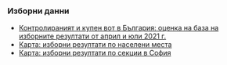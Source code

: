 ### Изборни данни 
* [Контролираният и купен вот в България: оценка на база на изборните резултати от април и юли 2021 г.](./izbori/2021/top.md)
* [Карта: изборни резултати по населени места](./izbori/maps/ns.html)
* [Карта: изборни резултати по секции в София](./izbori/maps/sofia.html)
